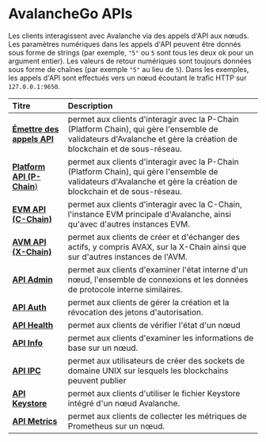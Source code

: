 # AvalancheGo APIs

Les clients interagissent avec Avalanche via des appels d'API aux nœuds. Les paramètres numériques dans les appels d'API peuvent être donnés sous forme de strings \(par exemple, `"5"` ou `5` sont tous les deux ok pour un argument entier\). Les valeurs de retour numériques sont toujours données sous forme de chaînes \(par exemple `"5"` au lieu de `5`\). Dans les exemples, les appels d'API sont effectués vers un nœud écoutant le trafic HTTP sur `127.0.0.1:9650`.

| Titre | Description |
| :--- | :--- |
| [**Émettre des appels API**](emettre-des-appels-dapi.md)                                                | permet aux clients d'interagir avec la P-Chain \(Platform Chain\), qui gère l'ensemble de validateurs d'Avalanche et gère la création de blockchain et de sous-réseau. |
| [**Platform API \(P-Chain**\)](platform-api-p-chain.md) | permet aux clients d'interagir avec la P-Chain \(Platform Chain\), qui gère l'ensemble de validateurs d'Avalanche et gère la création de blockchain et de sous-réseau. |
| [**EVM API \(C-Chain\)**](evm-api-c-chain.md) | permet aux clients d'interagir avec la C-Chain, l'instance EVM principale d'Avalanche, ainsi qu'avec d'autres instances EVM. |
| [**AVM API \(X-Chain\)**](avm-api-x-chain.md) | permet aux clients de créer et d'échanger des actifs, y compris AVAX, sur la X-Chain ainsi que sur d'autres instances de l'AVM. |
| [**API Admin**](admin-api.md) | permet aux clients d'examiner l'état interne d'un nœud, l'ensemble de connexions et les données de protocole interne similaires. |
| [**API Auth**](auth-api.md) | permet aux clients de gérer la création et la révocation des jetons d'autorisation. |
| [**API Health**](health-api.md) | permet aux clients de vérifier l'état d'un nœud |
| [**API Info**](info-api.md) | permet aux clients d'examiner les informations de base sur un nœud. |
| [**API IPC**](ipc-api.md) | permet aux utilisateurs de créer des sockets de domaine UNIX sur lesquels les blockchains peuvent publier |
| [**API Keystore**](keystore-api.md) | permet aux clients d'utiliser le fichier Keystore intégré d'un nœud Avalanche. |
| [**API Metrics**](metrics-api.md) | permet aux clients de collecter les métriques de Prometheus sur un nœud. |

